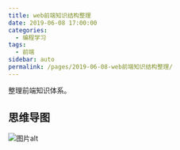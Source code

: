 ```yaml
---
title: web前端知识结构整理
date: 2019-06-08 17:00:00
categories: 
  - 编程学习
tags: 
  - 前端
sidebar: auto
permalink: /pages/2019-06-08-web前端知识结构整理/
---
```


整理前端知识体系。

<!-- more -->

## 思维导图

![图片alt](https://images.zhouyh.com/2019/201906081582268625272.jpg '前端知识体系')
